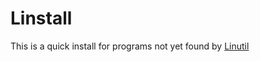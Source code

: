 # Linstall
This is a quick install for programs not yet found by [Linutil](https://github.com/ChrisTitusTech/linutil)

